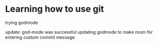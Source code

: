 # Learning how to use git
trying godmode

update: god-mode was successful
updating godmode to make room for entering custom commit message
